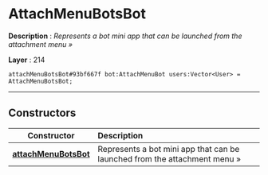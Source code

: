 # AttachMenuBotsBot

**Description** : *Represents a bot mini app that can be launched from the attachment menu &raquo;*

**Layer** : 214

```tl
attachMenuBotsBot#93bf667f bot:AttachMenuBot users:Vector<User> = AttachMenuBotsBot;
```

---

## Constructors

| Constructor | Description |
| :---: | :--- |
| [**attachMenuBotsBot**](constructor/attachMenuBotsBot) | Represents a bot mini app that can be launched from the attachment menu » |